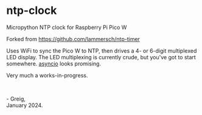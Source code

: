 # ntp-clock
Micropython NTP clock for Raspberry Pi Pico W 

Forked from https://github.com/lammersch/ntp-timer

Uses WiFi to sync the Pico W to NTP, then drives a 4- or 6-digit multiplexed LED display. The LED multiplexing is currently crude, but you've got to start somewhere. [asyncio](https://github.com/peterhinch/micropython-async/blob/master/v3/README.md) looks promising.

Very much a works-in-progress.

<br/>

\- Greig,<br/>
January 2024.
